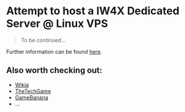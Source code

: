 # Attempt to host a IW4X Dedicated Server @ Linux VPS

> To be continued...

Further information can be found [here](https://reactiongaming.us/community/resources/categories/mw2-mods.3/).

## Also worth checking out:

- [Wikia](https://callofduty.fandom.com/wiki/Developer_console)
- [TheTechGame](https://www.thetechgame.com/Archives/t=3221243/huge-mw2-dvar-list-managed-code-list.html)
- [GameBanana](https://gamebanana.com/skins/games/3291)
- ...

